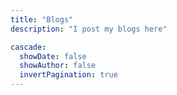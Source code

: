 ```yaml
---
title: "Blogs"
description: "I post my blogs here"

cascade:
  showDate: false
  showAuthor: false
  invertPagination: true
---
```

